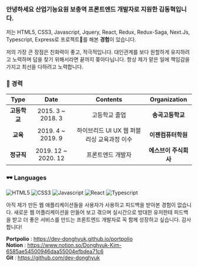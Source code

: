 ### 안녕하세요 산업기능요원 보충역 프론트엔드 개발자로 지원한 김동혁입니다.

저는 HTML5, CSS3, Javascript, Jquery, React, Redux, Redux-Saga, Next.Js, Typescript, Express로 프로젝트🏢를 해본 **경험**이 있습니다.

저의 가장 큰 장점은 친화력이 좋고, 적극적입니다. 대인관계를 보다 원할하게 유지하려고 노력하며 답을 찾기 위해서라면 끝까지 쫒아다닙니다.
항상 제가 맡은 일에 책임감을 가지고 최선을 다하려고 노력합니다.

### 💜 경력

| **Type** | **Date** | **Contents** | **Organization** |
|:--------:|:--------:|:--------:|:--------:|
| **고등학교** | 2015. 3 ~ 2018. 3 | 고등학교 졸업 | **송곡고등학교** |
| **교육** | 2019. 4 ~ 2019. 9 | 하이브리드 UI UX 웹 퍼블리싱 교육과정 이수 | **이젠컴퓨터학원** |
| **정규직** | 2019. 12 ~ 2020. 12 | 프론트엔드 개발자 | **에스브이 주식회사** |

### 🕶 Languages
![HTML5](https://img.shields.io/badge/HTML5-%E2%98%85%E2%98%85%E2%98%85%E2%98%85%E2%98%86-56c271?style=plastic&logo=HTML5&logoColor=white) ![CSS3](https://img.shields.io/badge/CSS3-%E2%98%85%E2%98%85%E2%98%85%E2%98%85%E2%98%85-56c271?style=plastic&logo=CSS3&logoColor=white) ![Javascript](https://img.shields.io/badge/JAVASCRIPT-%E2%98%85%E2%98%85%E2%98%85%E2%98%85%E2%98%86-65449d?style=plastic&logo=Javascript&logoColor=white) ![React](https://img.shields.io/badge/REACT-%E2%98%85%E2%98%85%E2%98%85%E2%98%85%E2%98%86-65449d?style=plastic&logo=React&logoColor=white) ![Typescript](https://img.shields.io/badge/TYPESCRIPT-%E2%98%85%E2%98%85%E2%98%86%E2%98%86%E2%98%86-65449d?style=plastic&logo=Typescript&logoColor=white)

아직 제가 만든 웹 애플리케이션들을 사용자가 사용하고 피드백을 받아본 경험이 없습니다. 
새로운 웹 어플리케이션을 만들어 보고 겪으며 실시간으로 방대한 유저한테 피드백을 받고 더 좋은 서비스를 만드는 프론트엔드 개발자로 꼭 함께 성장하고 싶습니다. 
감사합니다!

**Portpolio** : https://dev-donghyuk.github.io/portpolio
<br />
**Notion** : https://www.notion.so/Donghyuk-Kim-6585ae54500946daa55004efbdea71c6
<br />
**Git** : https://github.com/dev-donghyuk
